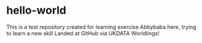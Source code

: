 # hello-world
This is a test repository created for learning exercise
Abbybaba here, trying to learn a new skill
Landed at GitHub via UKDATA
Worldlings!

